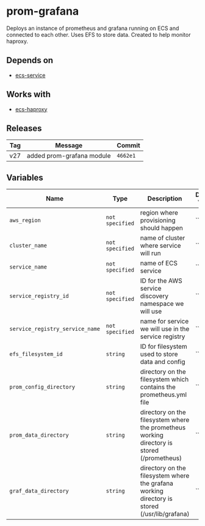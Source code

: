 prom-grafana
======


Deploys an instance of prometheus and grafana running on ECS and connected to each other.  Uses EFS to store data.  Created to help monitor haproxy.

Depends on
------

* [ecs-service](../ecs-service/README.md)



Works with
------

* [ecs-haproxy](../ecs-haproxy/README.md)



Releases
------

|Tag | Message | Commit|
--- | --- | ---
v27 | added prom-grafana module | `4662e1`

Variables
------

|Name | Type | Description | Default Value|
--- | --- | --- | ---
`aws_region` | `not specified` | region where provisioning should happen | ``
`cluster_name` | `not specified` | name of cluster where service will run | ``
`service_name` | `not specified` | name of ECS service | ``
`service_registry_id` | `not specified` | ID for the AWS service discovery namespace we will use | ``
`service_registry_service_name` | `not specified` | name for service we will use in the service registry | ``
`efs_filesystem_id` | `string` | ID for filesystem used to store data and config | ``
`prom_config_directory` | `string` | directory on the filesystem which contains the prometheus.yml file | ``
`prom_data_directory` | `string` | directory on the filesystem where the prometheus working directory is stored (/prometheus) | ``
`graf_data_directory` | `string` | directory on the filesystem where the grafana working directory is stored (/usr/lib/grafana) | ``


